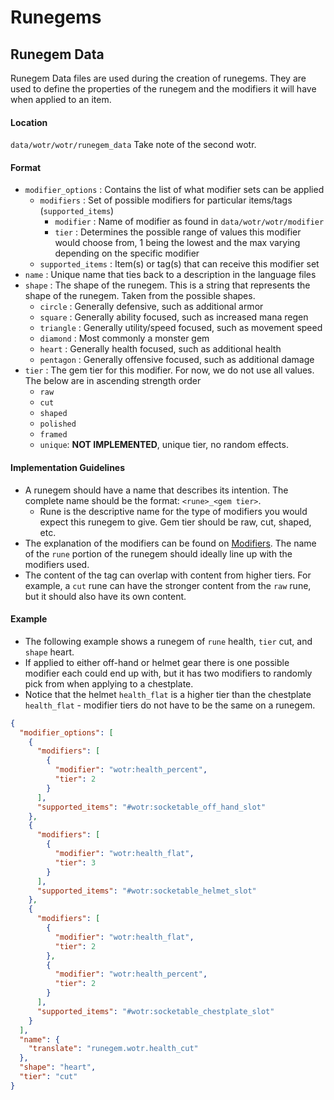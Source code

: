 # Runegems
## Runegem Data
Runegem Data files are used during the creation of runegems. They are used to define the properties of the runegem and the modifiers it will have when applied to an item.
#### Location
`data/wotr/wotr/runegem_data` Take note of the second wotr.
#### Format
* `modifier_options` : Contains the list of what modifier sets can be applied
  * `modifiers` : Set of possible modifiers for particular items/tags (`supported_items`)
    * `modifier` : Name of modifier as found in `data/wotr/wotr/modifier`
    * `tier` : Determines the possible range of values this modifier would choose from, 1 being the lowest and the max varying depending on the specific modifier
  * `supported_items` : Item(s) or tag(s) that can receive this modifier set
* `name` : Unique name that ties back to a description in the language files
* `shape` : The shape of the runegem. This is a string that represents the shape of the runegem. Taken from the possible shapes.
  * `circle` : Generally defensive, such as additional armor
  * `square` : Generally ability focused, such as increased mana regen
  * `triangle` : Generally utility/speed focused, such as movement speed
  * `diamond` : Most commonly a monster gem
  * `heart` : Generally health focused, such as additional health
  * `pentagon` : Generally offensive focused, such as additional damage
* `tier` : The gem tier for this modifier. For now, we do not use all values. The below are in ascending strength order
  * `raw`  
  * `cut`
  * `shaped`
  * `polished`
  * `framed`
  * `unique`: **NOT IMPLEMENTED**, unique tier, no random effects.
#### Implementation Guidelines
* A runegem should have a name that describes its intention. The complete name should be the format: `<rune>_<gem tier>`.
  * Rune is the descriptive name for the type of modifiers you would expect this runegem to give. Gem tier should be raw, cut, shaped, etc.
* The explanation of the modifiers can be found on [Modifiers](modifiers.md). The name of the `rune` portion of the runegem should ideally line up with the modifiers used. 
* The content of the tag can overlap with content from higher tiers. For example, a `cut` rune can have the stronger content from the `raw` rune, but it should also have its own content.

#### Example
* The following example shows a runegem of `rune` health, `tier` cut, and `shape` heart. 
* If applied to either off-hand or helmet gear there is one possible modifier each could end up with, but it has two modifiers to randomly pick from when applying to a chestplate. 
* Notice that the helmet `health_flat` is a higher tier than the chestplate `health_flat` - modifier tiers do not have to be the same on a runegem.
```json
{
  "modifier_options": [
    {
      "modifiers": [
        {
          "modifier": "wotr:health_percent",
          "tier": 2
        }
      ],
      "supported_items": "#wotr:socketable_off_hand_slot"
    },
    {
      "modifiers": [
        {
          "modifier": "wotr:health_flat",
          "tier": 3
        }
      ],
      "supported_items": "#wotr:socketable_helmet_slot"
    },
    {
      "modifiers": [
        {
          "modifier": "wotr:health_flat",
          "tier": 2
        },
        {
          "modifier": "wotr:health_percent",
          "tier": 2
        }
      ],
      "supported_items": "#wotr:socketable_chestplate_slot"
    }
  ],
  "name": {
    "translate": "runegem.wotr.health_cut"
  },
  "shape": "heart",
  "tier": "cut"
}
```